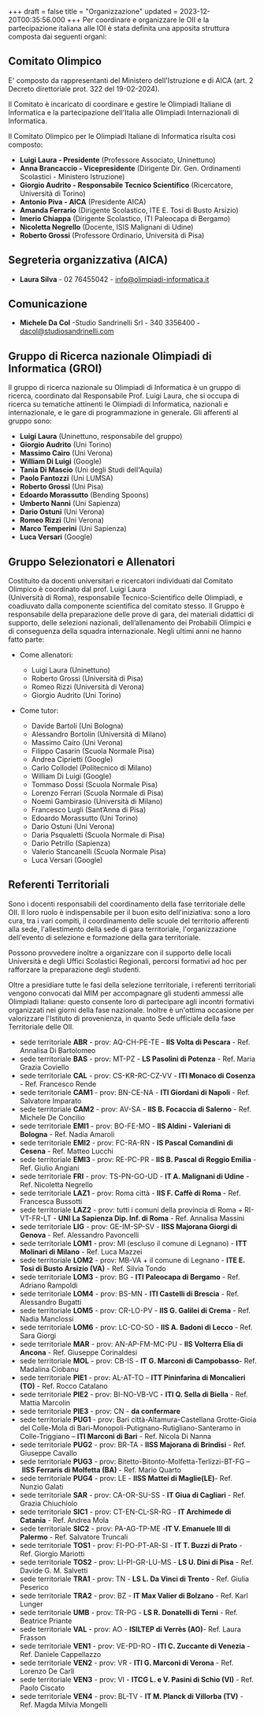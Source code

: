 +++
draft = false
title = "Organizzazione"
updated = 2023-12-20T00:35:56.000
+++
Per coordinare e organizzare le OII e la partecipazione italiana alle IOI è stata definita una apposita struttura composta dai seguenti organi:

## Comitato Olimpico

E' composto da rappresentanti del Ministero dell'Istruzione e di AICA (art. 2 Decreto direttoriale prot. 322 del 19-02-2024).

Il Comitato è incaricato di coordinare e gestire le Olimpiadi Italiane di Informatica e la partecipazione dell'Italia alle Olimpiadi Internazionali di Informatica.

Il Comitato Olimpico per le Olimpiadi Italiane di Informatica risulta così composto:

* **Luigi Laura - Presidente** (Professore Associato, Uninettuno)
* **Anna Brancaccio - Vicepresidente** (Dirigente Dir. Gen. Ordinamenti Scolastici - Ministero Istruzione)
* **Giorgio Audrito - Responsabile Tecnico Scientifico** (Ricercatore, Università di Torino)
* **Antonio Piva - AICA** (Presidente AICA)
* **Amanda Ferrario** (Dirigente Scolastico, ITE E. Tosi di Busto Arsizio)
* **Imerio Chiappa** (Dirigente Scolastico, ITI Paleocapa di Bergamo)
* **Nicoletta Negrello** (Docente, ISIS Malignani di Udine)
* **Roberto Grossi** (Professore Ordinario, Università di Pisa)

## Segreteria organizzativa (AICA)

* **Laura Silva** - 02 76455042 - [info@olimpiadi-informatica.it](mailto:info@olimpiadi-informatica.it)

## Comunicazione

* **Michele Da Col** -Studio Sandrinelli Srl - 340 3356400 - [dacol@studiosandrinelli.com ](mailto:info@olimpiadi-informatica.it)[](mailto:info@olimpiadi-informatica.it)[](mailto:info@olimpiadi-informatica.it)

## Gruppo di Ricerca nazionale Olimpiadi di Informatica (GROI)

Il gruppo di ricerca nazionale su Olimpiadi di Informatica è un gruppo di ricerca, coordinato dal Responsabile Prof. Luigi Laura, che si occupa di ricerca su tematiche attinenti le Olimpiadi di Informatica, nazionali e internazionale, e le gare di programmazione in generale. Gli afferenti al gruppo sono:

* **Luigi Laura** (Uninettuno, responsabile del gruppo)
* **Giorgio Audrito** (Uni Torino)
* **Massimo Cairo** (Uni Verona)
* **William Di Luigi** (Google)
* **Tania Di Mascio** (Uni degli Studi dell'Aquila)
* **Paolo Fantozzi** (Uni LUMSA)
* **Roberto Grossi** (Uni Pisa)
* **Edoardo Morassutto** (Bending Spoons)
* **Umberto Nanni** (Uni Sapienza)
* **Dario Ostuni** (Uni Verona)
* **Romeo Rizzi** (Uni Verona)
* **Marco Temperini** (Uni Sapienza)
* **Luca Versari** (Google)

## Gruppo Selezionatori e Allenatori

Costituito da docenti universitari e ricercatori individuati dal Comitato Olimpico è coordinato dal prof. Luigi Laura<br/>(Università di Roma), responsabile Tecnico-Scientifico delle Olimpiadi, e coadiuvato dalla componente scientifica del comitato stesso. Il Gruppo è responsabile della preparazione delle prove di gara, dei materiali didattici di supporto, delle selezioni nazionali, dell’allenamento dei Probabili Olimpici e di conseguenza della squadra internazionale. Negli ultimi anni ne hanno fatto parte:

* Come allenatori:

  * Luigi Laura (Uninettuno)
  * Roberto Grossi (Università di Pisa)
  * Romeo Rizzi (Università di Verona)
  * Giorgio Audrito (Uni Torino)
* Come tutor:

  * Davide Bartoli (Uni Bologna)
  * Alessandro Bortolin (Università di Milano)
  * Massimo Cairo (Uni Verona)
  * Filippo Casarin (Scuola Normale Pisa)
  * Andrea Ciprietti (Google)
  * Carlo Collodel (Politecnico di Milano)
  * William Di Luigi (Google)
  * Tommaso Dossi (Scuola Normale Pisa)
  * Lorenzo Ferrari (Scuola Normale di Pisa)
  * Noemi Gambirasio (Università di Milano)
  * Francesco Lugli (Sant’Anna di Pisa)
  * Edoardo Morassutto (Uni Torino)
  * Dario Ostuni (Uni Verona)
  * Daria Psqualetti (Scuola Normale di Pisa)
  * Dario Petrillo (Sapienza)
  * Valerio Stancanelli (Scuola Normale Pisa)
  * Luca Versari (Google)



## Referenti Territoriali

Sono i docenti responsabili del coordinamento della fase territoriale delle OII. Il loro ruolo è indispensabile per il buon esito dell'iniziativa: sono a loro cura, tra i vari compiti, il coordinamento delle scuole del territorio afferenti alla sede, l'allestimento della sede di gara territoriale, l'organizzazione dell'evento di selezione e formazione della gara territoriale.

Possono provvedere inoltre a organizzare con il supporto delle locali Università e degli Uffici Scolastici Regionali, percorsi formativi ad hoc per rafforzare la preparazione degli studenti.

Oltre a presidiare tutte le fasi della selezione territoriale, i referenti territoriali vengono convocati dal MIM per accompagnare gli studenti ammessi alle Olimpiadi Italiane: questo consente loro di partecipare agli incontri formativi organizzati nei giorni della fase nazionale. Inoltre è un'ottima occasione per valorizzare l'Istituto di provenienza, in quanto Sede ufficiale della fase Territoriale delle OII.

* sede territoriale **ABR** - prov: AQ-CH-PE-TE - **IIS Volta di Pescara** - Ref. Annalisa Di Bartolomeo
* sede territoriale **BAS** - prov: MT-PZ - **LS Pasolini di Potenza** - Ref. Maria Grazia Coviello
* sede territoriale **CAL** - prov: CS-KR-RC-CZ-VV - **ITI Monaco di Cosenza** - Ref. Francesco Rende
* sede territoriale **CAM1** - prov: BN-CE-NA - **ITI Giordani di Napoli** - Ref. Salvatore Imparato
* sede territoriale **CAM2** - prov: AV-SA - **IIS B. Focaccia di Salerno** - Ref. Michele De Concilio
* sede territoriale **EMI1** - prov: BO-FE-MO - **IIS Aldini - Valeriani di Bologna** - Ref. Nadia Amaroli
* sede territoriale **EMI2** - prov: FC-RA-RN - **IS Pascal Comandini di Cesena** - Ref. Matteo Lucchi
* sede territoriale **EMI3** - prov: RE-PC-PR - **IIS B. Pascal di Reggio Emilia** - Ref. Giulio Angiani
* sede territoriale **FRI** - prov: TS-PN-GO-UD - **IT A. Malignani di Udine** - Ref. Nicoletta Negrello
* sede territoriale **LAZ1** - prov: Roma città - **IIS F. Caffè di Roma** - Ref. Francesca Bussotti
* sede territoriale **LAZ2** - prov: tutti i comuni della provincia di Roma + RI-VT-FR-LT - **UNI La Sapienza Dip. Inf. di Roma** - Ref. Annalisa Massini
* sede territoriale **LIG** - prov: GE-IM-SP-SV - **IISS Majorana Giorgi di Genova** - Ref. Alessandro Pavoncelli
* sede territoriale **LOM1** - prov: MI (escluso il comune di Legnano) - **ITT Molinari di Milano** - Ref. Luca Mazzei
* sede territoriale **LOM2** - prov: MB-VA + il comune di Legnano - **ITE E. Tosi di Busto Arsizio (VA)** - Ref. Silvia Tondo
* sede territoriale **LOM3** - prov: BG - **ITI Paleocapa di Bergamo** - Ref. Adriano Rampoldi
* sede territoriale **LOM4** - prov: BS-MN - **ITI Castelli di Brescia** - Ref. Alessandro Bugatti
* sede territoriale **LOM5** - prov: CR-LO-PV - **IIS G. Galilei di Crema** - Ref. Nadia Manclossi
* sede territoriale **LOM6** - prov: LC-CO-SO - **IIS A. Badoni di Lecco** - Ref. Sara Giorgi
* sede territoriale **MAR** - prov: AN-AP-FM-MC-PU - **IIS Volterra Elia di Ancona** - Ref. Giuseppe Corinaldesi
* sede territoriale **MOL** - prov: CB-IS - **IT G. Marconi di Campobasso**- Ref. Madalina Ciobanu
* sede territoriale **PIE1** - prov: AL-AT-TO – **ITT Pininfarina di Moncalieri (TO)** - Ref. Rocco Catalano
* sede territoriale **PIE2** - prov: BI-NO-VB-VC - **ITI Q. Sella di Biella** - Ref. Mattia Marcolin
* sede territoriale **PIE3** - prov: CN - **da confermare**
* sede territoriale **PUG1** - prov: Bari città-Altamura-Castellana Grotte-Gioia del Colle-Mola di Bari-Monopoli-Putignano-Rutigliano-Santeramo in Colle-Triggiano – **ITI Marconi di Bari** - Ref. Nicola Di Nanna
* sede territoriale **PUG2** - prov: BR-TA - **IISS Majorana di Brindisi** - Ref. Giuseppe Cavallo
* sede territoriale **PUG3** - prov: Bitetto-Bitonto-Molfetta-Terlizzi-BT-FG – **IISS Ferraris di Molfetta (BA)** - Ref. Mario Quarto
* sede territoriale **PUG4** - prov: LE - **IISS Mattei di Maglie(LE)**- Ref. Nunzio Galati
* sede territoriale **SAR** - prov: CA-OR-SU-SS - **IT Giua di Cagliari** - Ref. Grazia Chiuchiolo
* sede territoriale **SIC1** - prov: CT-EN-CL-SR-RG - **IT Archimede di Catania** - Ref. Andrea Mola
* sede territoriale **SIC2** - prov: PA-AG-TP-ME -**IT V. Emanuele III di Palermo** - Ref. Salvatore Truncali
* sede territoriale **TOS1** - prov: FI-PO-PT-AR-SI - **IT T. Buzzi di Prato** - Ref. Giorgio Mariotti
* sede territoriale **TOS2** - prov: LI-PI-GR-LU-MS - **LS U. Dini di Pisa** - Ref. Davide G. M. Salvetti
* sede territoriale **TRA1** - prov: TN - **LS L. Da Vinci di Trento** - Ref. Giulia Peserico
* sede territoriale **TRA2** - prov: BZ - **IT Max Valier di Bolzano** - Ref. Karl Lunger
* sede territoriale **UMB** - prov: TR-PG - **LS R. Donatelli di Terni** - Ref. Beatrice Priante
* sede territoriale **VAL** - prov: AO - **ISILTEP di Verrès (AO)**- Ref. Laura Frasson
* sede territoriale **VEN1** - prov: VE-PD-RO - **ITI C. Zuccante di Venezia** - Ref. Daniele Cappellazzo
* sede territoriale **VEN2** - prov: VR - **ITI G. Marconi di Verona** - Ref. Lorenzo De Carli
* sede territoriale **VEN3** - prov: VI - **ITCG L. e V. Pasini di Schio (VI)** - Ref. Paolo Ciscato
* sede territoriale **VEN4** - prov: BL-TV - **IT M. Planck di Villorba (TV)** - Ref. Magda Milvia Mongelli
